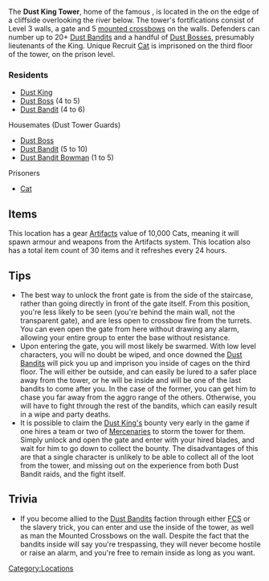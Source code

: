The **Dust King Tower**, home of the famous [](Dust_King.md), is located in the [](Border_Zone.md) on the edge of a cliffside overlooking the
river below. The tower's fortifications consist of Level 3 walls, a gate
and 5 [mounted crossbows](Mounted_Crossbow.md "wikilink") on the walls.
Defenders can number up to 20+ [Dust Bandits](Dust_Bandit.md "wikilink")
and a handful of [Dust Bosses](Dust_Boss.md "wikilink"), presumably
lieutenants of the King. Unique Recruit [Cat](Cat.md "wikilink") is
imprisoned on the third floor of the tower, on the prison level.

### Residents

- [Dust King](Dust_King.md "wikilink")
- [Dust Boss](Dust_Boss.md "wikilink") (4 to 5)
- [Dust Bandit](Dust_Bandit.md "wikilink") (4 to 6)

Housemates (Dust Tower Guards)

- [Dust Boss](Dust_Boss.md "wikilink")
- [Dust Bandit](Dust_Bandit.md "wikilink") (5 to 10)
- [Dust Bandit Bowman](Dust_Bandit_Bowman.md "wikilink") (1 to 5)

Prisoners

- [Cat](Cat.md "wikilink")

## Items

This location has a gear [Artifacts](Artifacts.md "wikilink") value of
10,000 Cats, meaning it will spawn armour and weapons from the Artifacts
system. This location also has a total item count of 30 items and it
refreshes every 24 hours.

## Tips

- The best way to unlock the front gate is from the side of the
  staircase, rather than going directly in front of the gate itself.
  From this position, you're less likely to be seen (you're behind the
  main wall, not the transparent gate), and are less open to crossbow
  fire from the turrets. You can even open the gate from here without
  drawing any alarm, allowing your entire group to enter the base
  without resistance.
- Upon entering the gate, you will most likely be swarmed. With low
  level characters, you will no doubt be wiped, and once downed the
  [Dust Bandits](Dust_Bandits.md "wikilink") will pick you up and imprison
  you inside of cages on the third floor. The [](Dust_King.md) will either be outside, and can easily be
  lured to a safer place away from the tower, or he will be inside and
  will be one of the last bandits to come after you. In the case of the
  former, you can get him to chase you far away from the aggro range of
  the others. Otherwise, you will have to fight through the rest of the
  bandits, which can easily result in a wipe and party deaths.
- It is possible to claim the [Dust King's](Dust_King.md "wikilink") bounty
  very early in the game if one hires a team or two of
  [Mercenaries](02%20-%20Projects%20&%20Wikis/Kenshi/Kenshi%20Wiki/Kenshi%20Wiki%20Template/Mercenary_Guild.md "wikilink") to storm the tower for them.
  Simply unlock and open the gate and enter with your hired blades, and
  wait for him to go down to collect the bounty. The disadvantages of
  this are that a single character is unlikely to be able to collect all
  of the loot from the tower, and missing out on the experience from
  both Dust Bandit raids, and the fight itself.

## Trivia

- If you become allied to the [Dust Bandits](Dust_Bandits.md "wikilink")
  faction through either [FCS](Forgotten_Construction_Set.md "wikilink") or
  the slavery trick, you can enter and use the [](Camp_Bed.md) inside of the tower, as well as man the
  Mounted Crossbows on the wall. Despite the fact that the bandits
  inside will say you're trespassing, they will never become hostile or
  raise an alarm, and you're free to remain inside as long as you want.

[Category:Locations](Category:Locations "wikilink")